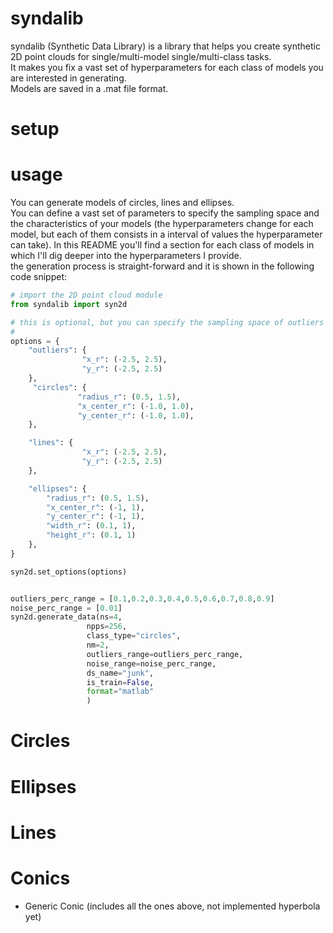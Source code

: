 # syndalib
syndalib (Synthetic Data Library) is a library that helps you create synthetic 2D point clouds for single/multi-model single/multi-class tasks.  
It makes you fix a vast set of hyperparameters for each class of models you are interested in generating.  
Models are saved in a .mat file format.  

# setup





# usage
You can generate models of circles, lines and ellipses.  
You can define a vast set of parameters to specify the sampling space and the characteristics of your models (the hyperparameters change for each model, but each of them consists in a interval of values the hyperparameter can take). In this README you'll find a section for each class of models in which I'll dig deeper into the hyperparameters I provide.  
the generation process is straight-forward and it is shown in the following code snippet:

```python
# import the 2D point cloud module 
from syndalib import syn2d

# this is optional, but you can specify the sampling space of outliers and of each class of models.
# 
options = {
    "outliers": {
                "x_r": (-2.5, 2.5),
                "y_r": (-2.5, 2.5)
    },
     "circles": {
               "radius_r": (0.5, 1.5),
               "x_center_r": (-1.0, 1.0),
               "y_center_r": (-1.0, 1.0),
    },

    "lines": {
                "x_r": (-2.5, 2.5),
                "y_r": (-2.5, 2.5)
    },

    "ellipses": {
        "radius_r": (0.5, 1.5),
        "x_center_r": (-1, 1),
        "y_center_r": (-1, 1),
        "width_r": (0.1, 1),
        "height_r": (0.1, 1)
    },
}

syn2d.set_options(options)


outliers_perc_range = [0.1,0.2,0.3,0.4,0.5,0.6,0.7,0.8,0.9]
noise_perc_range = [0.01]
syn2d.generate_data(ns=4,
                 npps=256,
                 class_type="circles",
                 nm=2,
                 outliers_range=outliers_perc_range,
                 noise_range=noise_perc_range,
                 ds_name="junk",
                 is_train=False,
                 format="matlab"
                 )
```




# Circles


# Ellipses

# Lines

# Conics

- Generic Conic (includes all the ones above, not implemented hyperbola yet)
